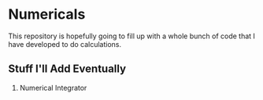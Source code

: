 # Numericals

This repository is hopefully going to fill up with a whole bunch of code that I have developed to do calculations.

## Stuff I'll Add Eventually
1. Numerical Integrator
